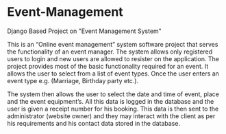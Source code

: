 # Event-Management
Django Based Project on "Event Management System"


This is an “Online event management” system software project that serves the functionality of an event manager. The system allows only registered users to login and new users are allowed to resister on the application. The project provides most of the basic functionality required for an event. It allows the user to select from a list of event types. Once the user enters an event type e.g. (Marriage, Birthday party etc.).

The system then allows the user to select the date and time of event, place and the event equipment’s. All this data is logged in the database and the user is given a receipt number for his booking. This data is then sent to the administrator (website owner) and they may interact with the client as per his requirements and his contact data stored in the database.